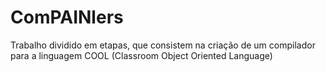 # ComPAINlers
Trabalho dividido em etapas, que consistem na criação de um compilador para a linguagem COOL (Classroom Object Oriented Language)
